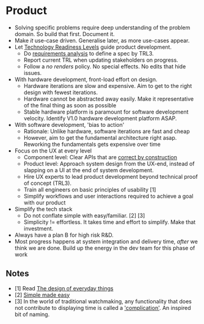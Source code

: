 # Product

- Solving specific problems require deep understanding of the problem domain. So build that first. Document it.
- Make _it_ use-case driven. Generalise later, as more use-cases appear.
- Let [Technology Readiness Levels](trl.md) guide product development.
  - Do [requirements analysis](../process/requirements.md) to define a spec by TRL3.
  - Report current TRL when updating stakeholders on progress.
  - Follow a *no renders* policy. No special effects. No edits that hide issues.
- With hardware development, front-load effort on design.
  - Hardware iterations are slow and expensive. Aim to get to the right design with fewest iterations.
  - Hardware cannot be abstracted away easily. Make it representative of the final thing as soon as possible
  - Stable hardware platform is paramount for software development velocity. Identify V1.0 hardware development platform ASAP.
- With software development, 'bias to action'
  - Rationale: Unlike hardware, software iterations are fast and cheap
  - However, aim to get the fundamental architecture right asap. Reworking the fundamentals gets expensive over time 
- Focus on the UX at every level
  - Component level: Clear APIs that are [correct by construction](../process/correct_by_construction.md)
  - Product level: Approach system design from the UX-end, instead of slapping on a UI at the end of system development.
  - Hire UX experts to lead product development beyond technical proof of concept (TRL3).
  - Train all engineers on basic principles of usability [1]
  - Simplify workflows and user interactions required to achieve a goal with our product
- Simplify the tech stack
  - Do not conflate simple with easy/familiar. [2] [3]
  - Simplicity != effortless. It takes time and effort to simplify. Make that investment.
- Always have a plan B for high risk R&D.
- Most progress happens at system integration and delivery time, _after_ we think we are done. Build up the energy in the dev team for this phase of work

## Notes

- [1] Read [The design of everyday things](https://www.amazon.co.uk/Design-Everyday-Things-MIT-Press/dp/0262525674)
- [2] [Simple made easy](https://youtu.be/SxdOUGdseq4?si=h-VFjYRghysS92bu)
- [3] In the world of traditional watchmaking, any functionality that does not contribute to 
      displaying time is called a ['complication'](https://en.wikipedia.org/wiki/Complication_(horology)). 
      An inspired bit of naming.